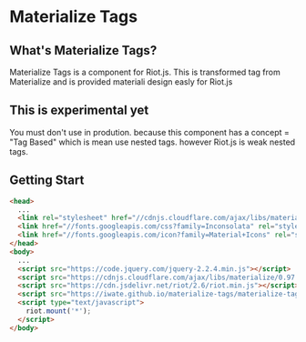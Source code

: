 # Materialize Tags

## What's Materialize Tags?
Materialize Tags is a component for Riot.js. This is transformed tag from Materialize and is provided materiali design easly for Riot.js

## This is experimental yet
You must don't use in prodution. because this component has a concept = "Tag Based" which is mean use nested tags. however Riot.js is weak nested tags.

## Getting Start
```html
<head>
  ...
  <link rel="stylesheet" href="//cdnjs.cloudflare.com/ajax/libs/materialize/0.97.7/css/materialize.min.css">
  <link href="//fonts.googleapis.com/css?family=Inconsolata" rel="stylesheet" type="text/css">
  <link href="//fonts.googleapis.com/icon?family=Material+Icons" rel="stylesheet">
</head>
<body>
  ...
  <script src="https://code.jquery.com/jquery-2.2.4.min.js"></script>
  <script src="https://cdnjs.cloudflare.com/ajax/libs/materialize/0.97.7/js/materialize.min.js"></script>
  <script src="https://cdn.jsdelivr.net/riot/2.6/riot.min.js"></script>
  <script src="https://iwate.github.io/materialize-tags/materialize-tags.js"></script>
  <script type="text/javascript">
    riot.mount('*');
  </script>
</body>
```